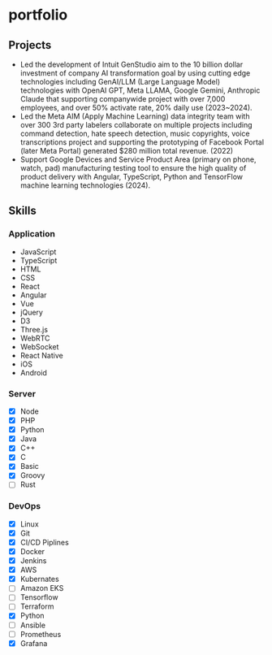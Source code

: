 # portfolio

## Projects

* Led the development of Intuit GenStudio aim to the 10 billion dollar investment of company AI transformation goal by using cutting edge technologies including GenAI/LLM (Large Language Model) technologies with OpenAI GPT, Meta LLAMA, Google Gemini, Anthropic Claude that supporting companywide project with over 7,000 employees, and over 50% activate rate, 20% daily use (2023~2024). 
* Led the Meta AIM (Apply Machine Learning) data integrity team with over 300 3rd party labelers collaborate on multiple projects including command detection, hate speech detection, music copyrights, voice transcriptions project and supporting the prototyping of Facebook Portal (later Meta Portal) generated $280 million total revenue. (2022)
* Support Google Devices and Service Product Area (primary on phone, watch, pad) manufacturing testing tool to ensure the high quality of product delivery with Angular, TypeScript, Python and TensorFlow machine learning technologies (2024).

## Skills

### Application
- JavaScript
- TypeScript
- HTML
- CSS
- React
- Angular
- Vue
- jQuery
- D3
- Three.js
- WebRTC
- WebSocket
- React Native
- iOS
- Android

### Server
- [x] Node
- [x] PHP
- [x] Python
- [x] Java
- [x] C++
- [x] C
- [x] Basic
- [x] Groovy
- [ ] Rust

### DevOps

- [x] Linux
- [x] Git
- [x] CI/CD Piplines
- [x] Docker
- [x] Jenkins
- [x] AWS
- [x] Kubernates
- [ ] Amazon EKS
- [ ] Tensorflow
- [ ] Terraform
- [x] Python
- [ ] Ansible
- [ ] Prometheus
- [x] Grafana
